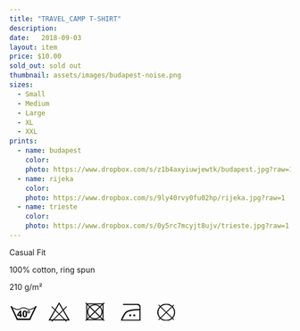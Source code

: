 ```yaml
---
title: "TRAVEL_CAMP T-SHIRT"
description:
date:   2018-09-03
layout: item
price: $10.00
sold_out: sold out
thumbnail: assets/images/budapest-noise.png
sizes:
  - Small
  - Medium
  - Large
  - XL
  - XXL
prints:
  - name: budapest
    color:
    photo: https://www.dropbox.com/s/z1b4axyiuwjewtk/budapest.jpg?raw=1
  - name: rijeka
    color:
    photo: https://www.dropbox.com/s/9ly40rvy0fu02hp/rijeka.jpg?raw=1
  - name: trieste
    color:
    photo: https://www.dropbox.com/s/0y5rc7mcyjt8ujv/trieste.jpg?raw=1
---
```



Casual Fit

100% cotton, ring spun

210 g/m²


![wash icons](assets/images/icons.png)
